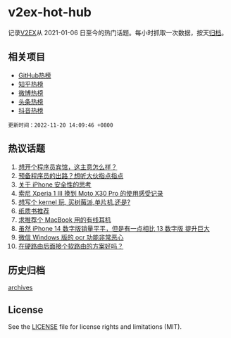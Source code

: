 # v2ex-hot-hub

 记录[V2EX](https://www.v2ex.com/)从 2021-01-06 日至今的热门话题。每小时抓取一次数据，按天[归档](archives)。
 
 ## 相关项目

- [GitHub热榜](https://github.com/lonnyzhang423/github-hot-hub)
- [知乎热榜](https://github.com/lonnyzhang423/zhihu-hot-hub)
- [微博热榜](https://github.com/lonnyzhang423/weibo-hot-hub)
- [头条热榜](https://github.com/lonnyzhang423/toutiao-hot-hub)
- [抖音热榜](https://github.com/lonnyzhang423/douyin-hot-hub)


 `更新时间：2022-11-20 14:09:46 +0800`

## 热议话题

1. [想开个程序员宾馆，这主意怎么样？](https://www.v2ex.com/t/896467)
1. [预备程序员的出路？想听大伙指点指点](https://www.v2ex.com/t/896437)
1. [关于 iPhone 安全性的思考](https://www.v2ex.com/t/896534)
1. [索尼 Xperia 1 III 换到 Moto X30 Pro 的使用感受记录](https://www.v2ex.com/t/896439)
1. [想写个 kernel 玩, 买树莓派,单片机,还是?](https://www.v2ex.com/t/896424)
1. [纸质书推荐](https://www.v2ex.com/t/896448)
1. [求推荐个 MacBook 用的有线耳机](https://www.v2ex.com/t/896501)
1. [虽然 iPhone 14 数字版销量平平，但是有一点相比 13 数字版 提升巨大](https://www.v2ex.com/t/896417)
1. [微信 Windows 版的 ocr 功能非常恶心](https://www.v2ex.com/t/896429)
1. [在硬路由后面接个软路由的方案好吗？](https://www.v2ex.com/t/896483)

## 历史归档

[archives](archives)

## License

See the [LICENSE](LICENSE) file for license rights and limitations (MIT).

